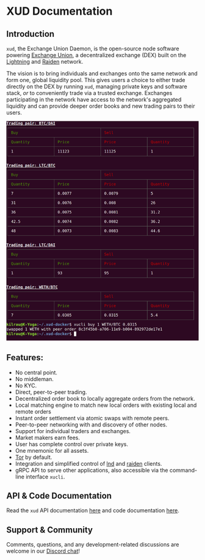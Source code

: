 # XUD Documentation

## Introduction

`xud`, the Exchange Union Daemon, is the open-source node software powering [Exchange Union](https://www.exchangeunion.com/), a decentralized exchange (DEX) built on the [Lightning](http://lightning.network/) and [Raiden](https://raiden.network/) network.

The vision is to bring individuals and exchanges onto the same network and form one, global liquidity pool. This gives users a choice to either trade directly on the DEX by running `xud`, managing private keys and software stack, *or* to conveniently trade via a trusted exchange. Exchanges participating in the network have access to the network's aggregated liquidity and can provide deeper order books and new trading pairs to their users.

![orderbook](images/orderbook.png)

## Features:
* No central point.
* No middleman.
* No KYC.
* Direct, peer-to-peer trading.
* Decentralized order book to locally aggregate orders from the network.
* Local matching engine to match new local orders with existing local and remote orders
* Instant order settlement via atomic swaps with remote peers.
* Peer-to-peer networking with and discovery of other nodes.
* Support for individual traders and exchanges.
* Market makers earn fees.
* User has complete control over private keys.
* One mnemonic for all assets.
* [Tor](https://www.torproject.org/) by default.
* Integration and simplified control of [lnd](https://github.com/lightningnetwork/lnd) and [raiden](https://github.com/raiden-network/raiden) clients.
* gRPC API to serve other applications, also accessible via the command-line interface `xucli`.

## API & Code Documentation

Read the `xud` API documentation [here](http://api.exchangeunion.com) and code documentation [here](http://typedoc.exchangeunion.com/).


## Support & Community

Comments, questions, and any development-related discussions are welcome in our [Discord chat](https://discord.gg/YgDhMSn)!